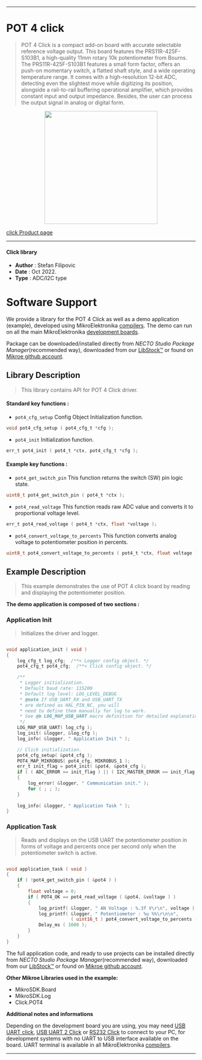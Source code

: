 
---
# POT 4 click

> POT 4 Click is a compact add-on board with accurate selectable reference voltage output. This board features the PRS11R-425F-S103B1, a high-quality 11mm rotary 10k potentiometer from Bourns. The PRS11R-425F-S103B1 features a small form factor, offers an push-on momentary switch, a flatted shaft style, and a wide operating temperature range. It comes with a high-resolution 12-bit ADC, detecting even the slightest move while digitizing its position, alongside a rail-to-rail buffering operational amplifier, which provides constant input and output impedance. Besides, the user can process the output signal in analog or digital form.

<p align="center">
  <img src="https://download.mikroe.com/images/click_for_ide/pot4_click.png" height=300px>
</p>

[click Product page](https://www.mikroe.com/pot-4-click)

---


#### Click library

- **Author**        : Stefan Filipovic
- **Date**          : Oct 2022.
- **Type**          : ADC/I2C type


# Software Support

We provide a library for the POT 4 Click
as well as a demo application (example), developed using MikroElektronika
[compilers](https://www.mikroe.com/necto-studio).
The demo can run on all the main MikroElektronika [development boards](https://www.mikroe.com/development-boards).

Package can be downloaded/installed directly from *NECTO Studio Package Manager*(recommended way), downloaded from our [LibStock&trade;](https://libstock.mikroe.com) or found on [Mikroe github account](https://github.com/MikroElektronika/mikrosdk_click_v2/tree/master/clicks).

## Library Description

> This library contains API for POT 4 Click driver.

#### Standard key functions :

- `pot4_cfg_setup` Config Object Initialization function.
```c
void pot4_cfg_setup ( pot4_cfg_t *cfg );
```

- `pot4_init` Initialization function.
```c
err_t pot4_init ( pot4_t *ctx, pot4_cfg_t *cfg );
```

#### Example key functions :

- `pot4_get_switch_pin` This function returns the switch (SW) pin logic state.
```c
uint8_t pot4_get_switch_pin ( pot4_t *ctx );
```

- `pot4_read_voltage` This function reads raw ADC value and converts it to proportional voltage level.
```c
err_t pot4_read_voltage ( pot4_t *ctx, float *voltage );
```

- `pot4_convert_voltage_to_percents` This function converts analog voltage to potentiometer position in percents.
```c
uint8_t pot4_convert_voltage_to_percents ( pot4_t *ctx, float voltage );
```

## Example Description

> This example demonstrates the use of POT 4 click board by reading and displaying the potentiometer position.

**The demo application is composed of two sections :**

### Application Init

> Initializes the driver and logger.

```c

void application_init ( void )
{
    log_cfg_t log_cfg;  /**< Logger config object. */
    pot4_cfg_t pot4_cfg;  /**< Click config object. */

    /** 
     * Logger initialization.
     * Default baud rate: 115200
     * Default log level: LOG_LEVEL_DEBUG
     * @note If USB_UART_RX and USB_UART_TX 
     * are defined as HAL_PIN_NC, you will 
     * need to define them manually for log to work. 
     * See @b LOG_MAP_USB_UART macro definition for detailed explanation.
     */
    LOG_MAP_USB_UART( log_cfg );
    log_init( &logger, &log_cfg );
    log_info( &logger, " Application Init " );

    // Click initialization.
    pot4_cfg_setup( &pot4_cfg );
    POT4_MAP_MIKROBUS( pot4_cfg, MIKROBUS_1 );
    err_t init_flag = pot4_init( &pot4, &pot4_cfg );
    if ( ( ADC_ERROR == init_flag ) || ( I2C_MASTER_ERROR == init_flag ) )
    {
        log_error( &logger, " Communication init." );
        for ( ; ; );
    }
    
    log_info( &logger, " Application Task " );
}

```

### Application Task

> Reads and displays on the USB UART the potentiometer position in forms of voltage and percents once per second only when the potentiometer switch is active.

```c

void application_task ( void )
{
    if ( !pot4_get_switch_pin ( &pot4 ) )
    {
        float voltage = 0;
        if ( POT4_OK == pot4_read_voltage ( &pot4, &voltage ) ) 
        {
            log_printf( &logger, " AN Voltage : %.3f V\r\n", voltage );
            log_printf( &logger, " Potentiometer : %u %%\r\n\n", 
                        ( uint16_t ) pot4_convert_voltage_to_percents ( &pot4, voltage ) );
            Delay_ms ( 1000 );
        }
    }
}

```

The full application code, and ready to use projects can be installed directly from *NECTO Studio Package Manager*(recommended way), downloaded from our [LibStock&trade;](https://libstock.mikroe.com) or found on [Mikroe github account](https://github.com/MikroElektronika/mikrosdk_click_v2/tree/master/clicks).

**Other Mikroe Libraries used in the example:**

- MikroSDK.Board
- MikroSDK.Log
- Click.POT4

**Additional notes and informations**

Depending on the development board you are using, you may need
[USB UART click](https://www.mikroe.com/usb-uart-click),
[USB UART 2 Click](https://www.mikroe.com/usb-uart-2-click) or
[RS232 Click](https://www.mikroe.com/rs232-click) to connect to your PC, for
development systems with no UART to USB interface available on the board. UART
terminal is available in all MikroElektronika
[compilers](https://shop.mikroe.com/compilers).

---
